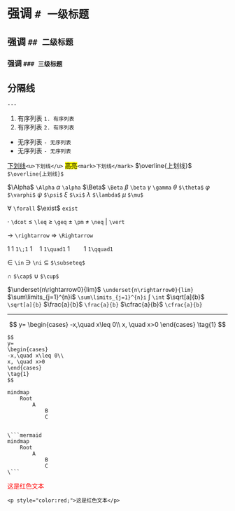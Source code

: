# 强调 `# 一级标题`
## 强调 `## 二级标题`
### 强调 `### 三级标题`

分隔线
---
`---`

1. 有序列表 `1. 有序列表`
2. 有序列表 `2. 有序列表`
- 无序列表 `- 无序列表`
- 无序列表 `- 无序列表`

<u>下划线</u>`<u>下划线</u>`
<mark>高亮</mark>`<mark>下划线</mark>`
$\overline{上划线}$ `$\overline{上划线}$`

$\Alpha$ `\Alpha`
$\alpha$ `\alpha`
$\Beta$ `\Beta`
$\beta$ `\beta`
$\gamma$ `\gamma`
$\theta$ `$\theta$`
$\varphi$ `$\varphi$`
$\psi$ `$\psi$`
$\xi$ `$\xi$`
$\lambda$ `$\lambda$`
$\mu$ `$\mu$`

$\forall$ `\forall`
$\exist$ `exist`

$\cdot$ `\dcot` 
$\leq$ `\leq`
$\geq$ `\geq`
$\pm$ `\pm`
$\neq$ `\neq`
$\vert$ `\vert`

$\rightarrow$ `\rightarrow`
$\Rightarrow$ `\Rightarrow`

$1\;1$ `1\;1`
$1\quad1$ `1\quad1`
$1\qquad1$ `1\qquad1`

$\in$ `\in`
$\ni$ `\ni`
$\subseteq$ `$\subseteq$`

$\cap$ `$\cap$`
$\cup$ `$\cup$`


$\underset{n\rightarrow0}{lim}$ `\underset{n\rightarrow0}{lim}`
$\sum\limits_{j=1}^{n}i$ `\sum\limits_{j=1}^{n}i`
$\int$ `\int`
$\sqrt[a]{b}$ `\sqrt[a]{b}`
$\frac{a}{b}$ `\frac{a}{b}`
$\cfrac{a}{b}$ `\cfrac{a}{b}`

---

$$
y=
\begin{cases}
-x,\quad x\leq 0\\
x, \quad x>0
\end{cases}
\tag{1}
$$

```
$$
y=
\begin{cases}
-x,\quad x\leq 0\\
x, \quad x>0
\end{cases}
\tag{1}
$$
```

```mermaid
mindmap
    Root
        A
            B
            C
```

```

\```mermaid
mindmap
    Root
        A
            B
            C
\```

```

<p style="color:red;">这是红色文本</p> 

```
<p style="color:red;">这是红色文本</p>
```